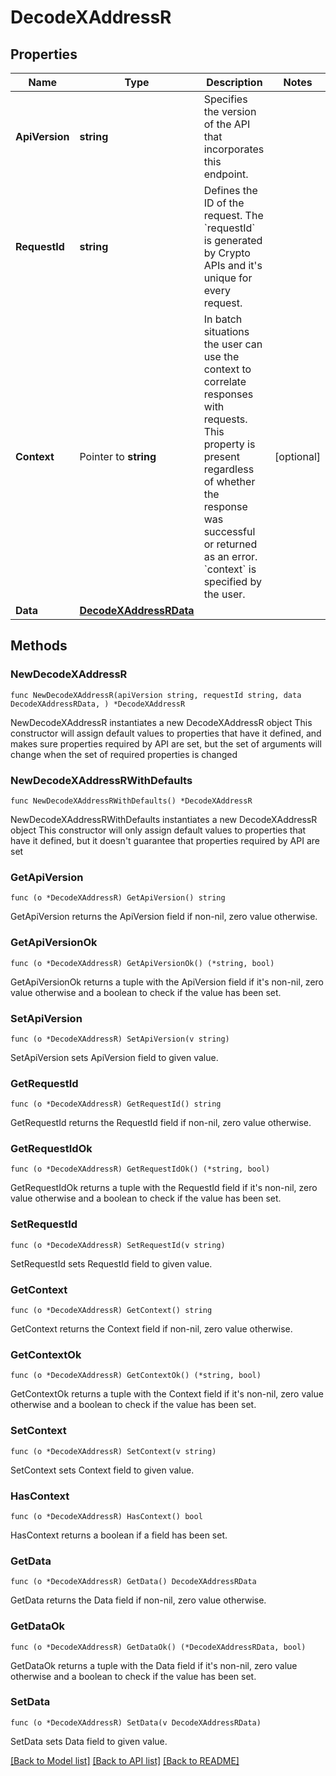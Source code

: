 # DecodeXAddressR

## Properties

Name | Type | Description | Notes
------------ | ------------- | ------------- | -------------
**ApiVersion** | **string** | Specifies the version of the API that incorporates this endpoint. | 
**RequestId** | **string** | Defines the ID of the request. The &#x60;requestId&#x60; is generated by Crypto APIs and it&#39;s unique for every request. | 
**Context** | Pointer to **string** | In batch situations the user can use the context to correlate responses with requests. This property is present regardless of whether the response was successful or returned as an error. &#x60;context&#x60; is specified by the user. | [optional] 
**Data** | [**DecodeXAddressRData**](DecodeXAddressRData.md) |  | 

## Methods

### NewDecodeXAddressR

`func NewDecodeXAddressR(apiVersion string, requestId string, data DecodeXAddressRData, ) *DecodeXAddressR`

NewDecodeXAddressR instantiates a new DecodeXAddressR object
This constructor will assign default values to properties that have it defined,
and makes sure properties required by API are set, but the set of arguments
will change when the set of required properties is changed

### NewDecodeXAddressRWithDefaults

`func NewDecodeXAddressRWithDefaults() *DecodeXAddressR`

NewDecodeXAddressRWithDefaults instantiates a new DecodeXAddressR object
This constructor will only assign default values to properties that have it defined,
but it doesn't guarantee that properties required by API are set

### GetApiVersion

`func (o *DecodeXAddressR) GetApiVersion() string`

GetApiVersion returns the ApiVersion field if non-nil, zero value otherwise.

### GetApiVersionOk

`func (o *DecodeXAddressR) GetApiVersionOk() (*string, bool)`

GetApiVersionOk returns a tuple with the ApiVersion field if it's non-nil, zero value otherwise
and a boolean to check if the value has been set.

### SetApiVersion

`func (o *DecodeXAddressR) SetApiVersion(v string)`

SetApiVersion sets ApiVersion field to given value.


### GetRequestId

`func (o *DecodeXAddressR) GetRequestId() string`

GetRequestId returns the RequestId field if non-nil, zero value otherwise.

### GetRequestIdOk

`func (o *DecodeXAddressR) GetRequestIdOk() (*string, bool)`

GetRequestIdOk returns a tuple with the RequestId field if it's non-nil, zero value otherwise
and a boolean to check if the value has been set.

### SetRequestId

`func (o *DecodeXAddressR) SetRequestId(v string)`

SetRequestId sets RequestId field to given value.


### GetContext

`func (o *DecodeXAddressR) GetContext() string`

GetContext returns the Context field if non-nil, zero value otherwise.

### GetContextOk

`func (o *DecodeXAddressR) GetContextOk() (*string, bool)`

GetContextOk returns a tuple with the Context field if it's non-nil, zero value otherwise
and a boolean to check if the value has been set.

### SetContext

`func (o *DecodeXAddressR) SetContext(v string)`

SetContext sets Context field to given value.

### HasContext

`func (o *DecodeXAddressR) HasContext() bool`

HasContext returns a boolean if a field has been set.

### GetData

`func (o *DecodeXAddressR) GetData() DecodeXAddressRData`

GetData returns the Data field if non-nil, zero value otherwise.

### GetDataOk

`func (o *DecodeXAddressR) GetDataOk() (*DecodeXAddressRData, bool)`

GetDataOk returns a tuple with the Data field if it's non-nil, zero value otherwise
and a boolean to check if the value has been set.

### SetData

`func (o *DecodeXAddressR) SetData(v DecodeXAddressRData)`

SetData sets Data field to given value.



[[Back to Model list]](../README.md#documentation-for-models) [[Back to API list]](../README.md#documentation-for-api-endpoints) [[Back to README]](../README.md)


